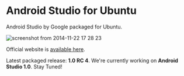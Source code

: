 Android Studio for Ubuntu
=====================

Android Studio by Google packaged for Ubuntu.

![screenshot from 2014-11-22 17 28 23](https://cloud.githubusercontent.com/assets/5623301/5154769/fbb162a8-726c-11e4-81ce-503a2622bfba.png)

Official website is [available here](http://paolorotolo.github.io/android-studio/).

Latest packaged release: **1.0 RC 4**.
We're currently working on **Android Studio 1.0**. Stay Tuned!
